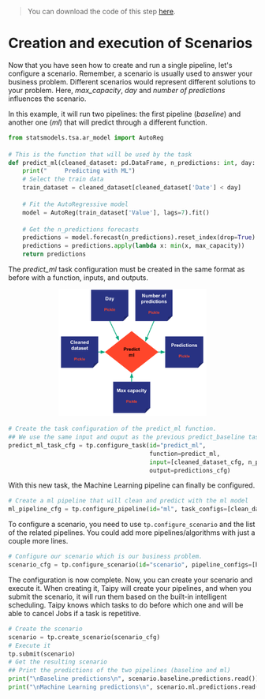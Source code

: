 > You can download the code of this step [here](../src/step_06.py).

# Creation and execution of Scenarios

Now that you have seen how to create and run a single pipeline, let's configure a scenario. Remember, a scenario is usually used to answer your business problem. Different scenarios would represent different solutions to your problem. Here, *max_capacity*, *day* and *number of predictions* influences the scenario.

In this example, it will run two pipelines: the first pipeline (*baseline*) and another one (*ml*) that will predict through a different function.

```python      
from statsmodels.tsa.ar_model import AutoReg

# This is the function that will be used by the task
def predict_ml(cleaned_dataset: pd.DataFrame, n_predictions: int, day: dt.datetime, max_capacity: int):
    print("     Predicting with ML")
    # Select the train data
    train_dataset = cleaned_dataset[cleaned_dataset['Date'] < day]
    
    # Fit the AutoRegressive model
    model = AutoReg(train_dataset['Value'], lags=7).fit()
    
    # Get the n_predictions forecasts
    predictions = model.forecast(n_predictions).reset_index(drop=True)
    predictions = predictions.apply(lambda x: min(x, max_capacity))
    return predictions
```

The *predict_ml* task configuration must be created in the same format as before with a function, inputs, and outputs.

<p align="center">
    <img src="predict_ml.svg" width=300>
</p>

```python   
# Create the task configuration of the predict_ml function.
## We use the same input and ouput as the previous predict_baseline task but we change the funtion
predict_ml_task_cfg = tp.configure_task(id="predict_ml",
                                        function=predict_ml,
                                        input=[cleaned_dataset_cfg, n_predictions_cfg, day_cfg, max_capacity_cfg],
                                        output=predictions_cfg)
```

With this new task, the Machine Learning pipeline can finally be configured.

```python   
# Create a ml pipeline that will clean and predict with the ml model
ml_pipeline_cfg = tp.configure_pipeline(id="ml", task_configs=[clean_data_task_cfg, predict_ml_task_cfg])
```

To configure a scenario, you need to use `tp.configure_scenario` and the list of the related pipelines. You could add more pipelines/algorithms with just a couple more lines.

```python   
# Configure our scenario which is our business problem.
scenario_cfg = tp.configure_scenario(id="scenario", pipeline_configs=[baseline_pipeline_cfg, ml_pipeline_cfg])
```

The configuration is now complete. Now, you can create your scenario and execute it. When creating it, Taipy will create your pipelines, and when you submit the scenario, it will run them based on the built-in intelligent scheduling. Taipy knows which tasks to do before which one and will be able to cancel Jobs if a task is repetitive.

```python
# Create the scenario
scenario = tp.create_scenario(scenario_cfg)
# Execute it
tp.submit(scenario)
# Get the resulting scenario
## Print the predictions of the two pipelines (baseline and ml)
print("\nBaseline predictions\n", scenario.baseline.predictions.read())
print("\nMachine Learning predictions\n", scenario.ml.predictions.read())   
```
